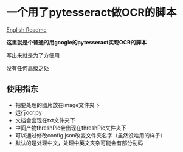 # 一个用了pytesseract做OCR的脚本

[English Readme](script4_Pytesseract_Using.md)

**这里就是个普通的用google的pytesseract实现OCR的脚本**

写出来就是为了方便用

没有任何高级之处

## 使用指东

- 把要处理的图片放在image文件夹下
- 运行ocr.py
- 文档会出现在txt文件夹下
- 中间产物threshPic会出现在threshPic文件夹下
- 可以通过修改config.json改变文件夹名字（虽然没啥用的样子）
- 默认的是处理中文，处理中英文夹杂可能会有部分乱码